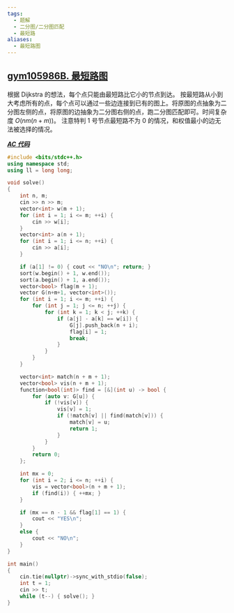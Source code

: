 ```yaml
---
tags:
  - 题解
  - 二分图/二分图匹配
  - 最短路
aliases:
  - 最短路图
---
```

## [gym105986B. 最短路图](https://codeforces.com/gym/105986/problem/B)

根据 Dijkstra 的想法，每个点只能由最短路比它小的节点到达。
按最短路从小到大考虑所有的点，每个点可以通过一些边连接到已有的图上。将原图的点抽象为二分图左侧的点，将原图的边抽象为二分图右侧的点，跑二分图匹配即可。时间复杂度 $O(nm(n+m))$。
注意特判 $1$ 号节点最短路不为 $0$ 的情况，和权值最小的边无法被选择的情况。

[***AC 代码***](https://codeforces.com/gym/105986/submission/329064394)

```cpp
#include <bits/stdc++.h>
using namespace std;
using ll = long long;

void solve()
{
    int n, m;
    cin >> n >> m;
    vector<int> w(m + 1);
    for (int i = 1; i <= m; ++i) {
        cin >> w[i];
    }
    vector<int> a(n + 1);
    for (int i = 1; i <= n; ++i) {
        cin >> a[i];
    }

    if (a[1] != 0) { cout << "NO\n"; return; }
    sort(w.begin() + 1, w.end()); 
    sort(a.begin() + 1, a.end());
    vector<bool> flag(m + 1);
    vector G(n+m+1, vector<int>());
    for (int i = 1; i <= m; ++i) {
        for (int j = 1; j <= n; ++j) {
            for (int k = 1; k < j; ++k) {
                if (a[j] - a[k] == w[i]) {
                    G[j].push_back(n + i);
                    flag[i] = 1;
                    break;
                }
            }
        }
    }

    vector<int> match(n + m + 1);
    vector<bool> vis(n + m + 1);
    function<bool(int)> find = [&](int u) -> bool {        
        for (auto v: G[u]) {
            if (!vis[v]) {
                vis[v] = 1;
                if (!match[v] || find(match[v])) {
                    match[v] = u;
                    return 1;
                }
            }
        }
        return 0;
    };

    int mx = 0;
    for (int i = 2; i <= n; ++i) {
        vis = vector<bool>(n + m + 1); 
        if (find(i)) { ++mx; }
    }

    if (mx == n - 1 && flag[1] == 1) { 
        cout << "YES\n";
    }
    else {
        cout << "NO\n";
    }
}

int main()
{
    cin.tie(nullptr)->sync_with_stdio(false);
    int t = 1;
    cin >> t;
    while (t--) { solve(); }
}
```
